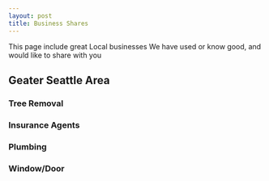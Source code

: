 ```yaml
---
layout: post
title: Business Shares
---
```

This page include great Local businesses We have used or know good, and would like to share with you

## Geater Seattle Area

### Tree Removal 

### Insurance Agents

### Plumbing 

### Window/Door


